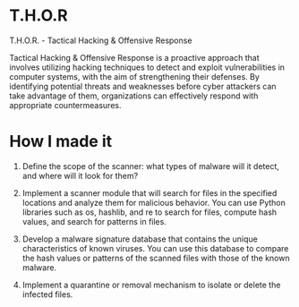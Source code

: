 # T.H.O.R
T.H.O.R. - Tactical Hacking &amp; Offensive Response

Tactical Hacking & Offensive Response is a proactive approach that involves utilizing hacking techniques to detect and exploit vulnerabilities in computer systems, with the aim of strengthening their defenses. By identifying potential threats and weaknesses before cyber attackers can take advantage of them, organizations can effectively respond with appropriate countermeasures.
# How I made it
1. Define the scope of the scanner: what types of malware will it detect, and where will it look for them?

2. Implement a scanner module that will search for files in the specified locations and analyze them for
malicious behavior. You can use Python libraries such as os, hashlib, and re to search for files, compute
hash values, and search for patterns in files.

3. Develop a malware signature database that contains the unique characteristics of known viruses. 
You can use this database to compare the hash values or patterns of the scanned files with those of the known malware.

4. Implement a quarantine or removal mechanism to isolate or delete the infected files.

